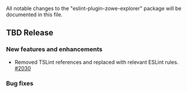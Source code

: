 All notable changes to the "eslint-plugin-zowe-explorer" package will be documented in this file.

## TBD Release

### New features and enhancements

- Removed TSLint references and replaced with relevant ESLint rules. [#2030](https://github.com/zowe/vscode-extension-for-zowe/issues/2030)

### Bug fixes
